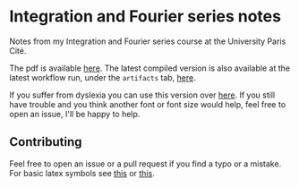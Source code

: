 # Integration and Fourier series notes

Notes from my Integration and Fourier series course at the University Paris Cité.

The pdf is available [here](https://yag000.github.io/integration-notes/integration-notes.pdf).
The latest compiled version is also available at the latest workflow run, under the `artifacts` tab, [here](https://github.com/Yag000/integration-notes/actions/workflows/build_and_deploy.yml).

If you suffer from dyslexia you can use this version over [here](https://yag000.github.io/integration-notes/integration-notes-dyslexia.pdf). If you still have trouble and you
think another font or font size would help, feel free to open an issue, I'll be happy to help.

## Contributing

Feel free to open an issue or a pull request if you find a typo or a mistake. For basic latex symbols see [this](https://www.caam.rice.edu/~heinken/latex/symbols.pdf) or [this](https://oeis.org/wiki/List_of_LaTeX_mathematical_symbols).

